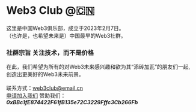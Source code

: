 # Web3 Club @🇨🇳

这里是中国Web3俱乐部，成立于2023年2月7日。<br>
（也许是，也希望未来是）中国最早的Web3社群。<br>
### 社群宗旨 关注技术，而不是价格
在此，我们希望为所有的对Web3未来感兴趣和欲为其“添砖加瓦”的朋友们一起,<br>
创造出更美好的Web3未来前景。
<br>
<br>
联系方式：web3club@email.cn<br>
[申请加入我们](https://github.com/Web3-Club/Intro./blob/main/Join%20club.md)
赞助我们：***0xBBc1fE874422F61fB135e72C3229Fffc3Cb266Fb***

